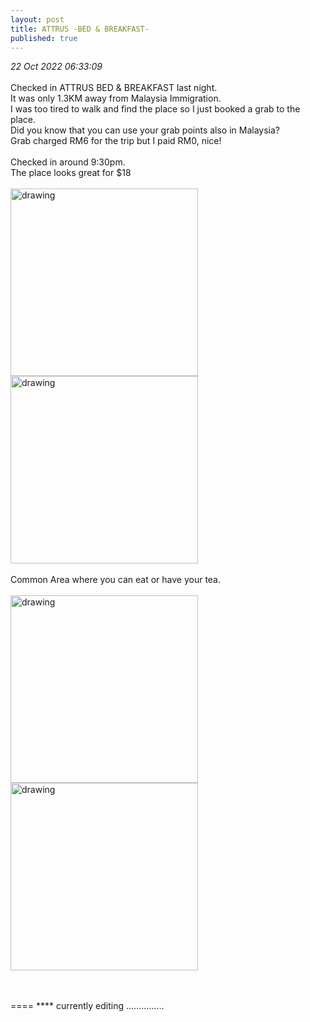 ```yaml
---
layout: post
title: ATTRUS -BED & BREAKFAST-
published: true
---
```

_22 Oct 2022 06:33:09_
<br>
<br>
Checked in ATTRUS BED & BREAKFAST last night.
<br>
It was only 1.3KM away from Malaysia Immigration.
<br>
I was too tired to walk and find the place so I just booked a grab to the place.
<br>
Did you know that you can use your grab points also in Malaysia?
<br>
Grab charged RM6 for the trip but I paid RM0, nice!
<br>
<br>
Checked in around 9:30pm. 
<br>
The place looks great for $18
<br>
<br>
<img src="https://drive.google.com/uc?export=view&id=1V87yoryayvjs3BV1CWtvonApbKFg44zV" alt="drawing" width="300"/> <img src="https://drive.google.com/uc?export=view&id=1rA_xl5kZShXfTtxaM5k1zr34BNjMXp-I" alt="drawing" width="300"/> 
<br>
<br>
Common Area where you can eat or have your tea. 
<br>
<br>
<img src="https://drive.google.com/uc?export=view&id=1DRFk-fO9cRzQnuO-XTYfC2QERyw6U9aS" alt="drawing" width="300"/> <img src="https://drive.google.com/uc?export=view&id=1icC5EgH_jrFVASIxoVf8-1eJDM3k9b5z" alt="drawing" width="300"/>

<br>
<br>
====
****
currently editing ...............
